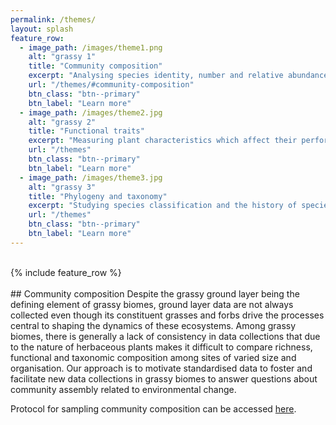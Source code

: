 ```yaml
---
permalink: /themes/
layout: splash
feature_row:
  - image_path: /images/theme1.png
    alt: "grassy 1"
    title: "Community composition"
    excerpt: "Analysing species identity, number and relative abundance"
    url: "/themes/#community-composition"
    btn_class: "btn--primary"
    btn_label: "Learn more"
  - image_path: /images/theme2.jpg
    alt: "grassy 2"
    title: "Functional traits"
    excerpt: "Measuring plant characteristics which affect their performance"
    url: "/themes"
    btn_class: "btn--primary"
    btn_label: "Learn more"
  - image_path: /images/theme3.jpg
    alt: "grassy 3"
    title: "Phylogeny and taxonomy"
    excerpt: "Studying species classification and the history of species evolution"
    url: "/themes"
    btn_class: "btn--primary"
    btn_label: "Learn more"
---
```

<br>
{% include feature_row %}
<br>
<br>
## Community composition
Despite the grassy ground layer being the defining element of grassy biomes, ground layer data are not always collected even though its constituent grasses and forbs drive the processes central to shaping the dynamics of these ecosystems. Among grassy biomes, there is generally a lack of consistency in data collections that due to the nature of herbaceous plants makes it difficult to compare richness, functional and taxonomic composition among sites of varied size and organisation. Our approach is to motivate standardised data to foster and facilitate new data collections in grassy biomes to answer questions about community assembly related to environmental change.

Protocol for sampling community composition can be accessed [here](https://globalgrassygroup.github.io/protocol/).

